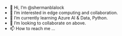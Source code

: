 - 👋 Hi, I’m @shermanblalock
- 👀 I’m interested in edge computing and collaboration.
- 🌱 I’m currently learning Azure AI & Data, Python.
- 💞️ I’m looking to collaborate on above.
- 📫 How to reach me ...

<!---
shermanblalock/shermanblalock is a ✨ special ✨ repository because its `README.md` (this file) appears on your GitHub profile.
You can click the Preview link to take a look at your changes.
--->
